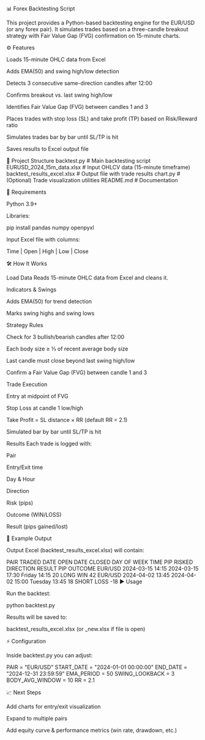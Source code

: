 📊 Forex Backtesting Script

This project provides a Python-based backtesting engine for the EUR/USD (or any forex pair).
It simulates trades based on a three-candle breakout strategy with Fair Value Gap (FVG) confirmation on 15-minute charts.

⚙️ Features

Loads 15-minute OHLC data from Excel

Adds EMA(50) and swing high/low detection

Detects 3 consecutive same-direction candles after 12:00

Confirms breakout vs. last swing high/low

Identifies Fair Value Gap (FVG) between candles 1 and 3

Places trades with stop loss (SL) and take profit (TP) based on Risk/Reward ratio

Simulates trades bar by bar until SL/TP is hit

Saves results to Excel output file

📂 Project Structure
backtest.py                 # Main backtesting script
EURUSD_2024_15m_data.xlsx   # Input OHLCV data (15-minute timeframe)
backtest_results_excel.xlsx # Output file with trade results
chart.py                    # (Optional) Trade visualization utilities
README.md                   # Documentation

🔧 Requirements

Python 3.9+

Libraries:

pip install pandas numpy openpyxl


Input Excel file with columns:

Time | Open | High | Low | Close

🛠️ How It Works

Load Data
Reads 15-minute OHLC data from Excel and cleans it.

Indicators & Swings

Adds EMA(50) for trend detection

Marks swing highs and swing lows

Strategy Rules

Check for 3 bullish/bearish candles after 12:00

Each body size ≥ ⅓ of recent average body size

Last candle must close beyond last swing high/low

Confirm a Fair Value Gap (FVG) between candle 1 and 3

Trade Execution

Entry at midpoint of FVG

Stop Loss at candle 1 low/high

Take Profit = SL distance × RR (default RR = 2.1)

Simulated bar by bar until SL/TP is hit

Results
Each trade is logged with:

Pair

Entry/Exit time

Day & Hour

Direction

Risk (pips)

Outcome (WIN/LOSS)

Result (pips gained/lost)

📑 Example Output

Output Excel (backtest_results_excel.xlsx) will contain:

PAIR TRADED	DATE OPEN	DATE CLOSED	DAY OF WEEK	TIME	PIP RISKED	DIRECTION	RESULT	PIP OUTCOME
EUR/USD	2024-03-15 14:15	2024-03-15 17:30	Friday	14:15	20	LONG	WIN	42
EUR/USD	2024-04-02 13:45	2024-04-02 15:00	Tuesday	13:45	18	SHORT	LOSS	-18
▶️ Usage

Run the backtest:

python backtest.py


Results will be saved to:

backtest_results_excel.xlsx (or _new.xlsx if file is open)

⚡ Configuration

Inside backtest.py you can adjust:

PAIR = "EUR/USD"
START_DATE = "2024-01-01 00:00:00"
END_DATE   = "2024-12-31 23:59:59"
EMA_PERIOD = 50
SWING_LOOKBACK = 3
BODY_AVG_WINDOW = 10
RR = 2.1

📈 Next Steps

Add charts for entry/exit visualization

Expand to multiple pairs

Add equity curve & performance metrics (win rate, drawdown, etc.)
